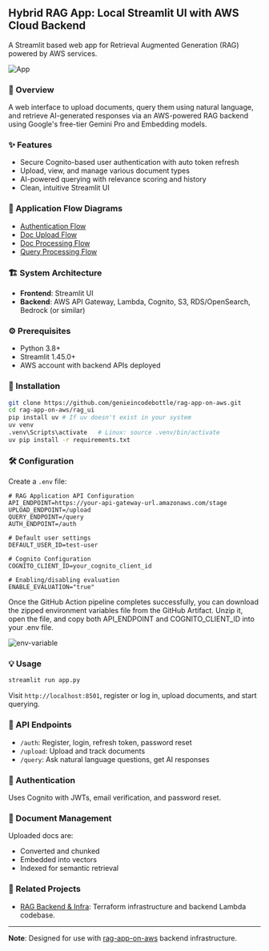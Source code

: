 ## Hybrid RAG App: Local Streamlit UI with AWS Cloud Backend 

A Streamlit based web app for Retrieval Augmented Generation (RAG) powered by AWS services.

![App](./images/ui.png)


### 🧩 Overview

A web interface to upload documents, query them using natural language, and retrieve AI-generated responses via an AWS-powered RAG backend using Google's free-tier Gemini Pro and Embedding models.

### ✨ Features

- Secure Cognito-based user authentication with auto token refresh
- Upload, view, and manage various document types
- AI-powered querying with relevance scoring and history
- Clean, intuitive Streamlit UI

### 🔁 Application Flow Diagrams

- [Authentication Flow](./images/auth_sequence.png)
- [Doc Upload Flow](./images/document_upload_sequence.png)
- [Doc Processing Flow](./images/doc_processing_sequence.png)
- [Query Processing Flow](./images/query_processing_sequence.png)

### 🏗️ System Architecture

- **Frontend**: Streamlit UI
- **Backend**: AWS API Gateway, Lambda, Cognito, S3, RDS/OpenSearch, Bedrock (or similar)

### ⚙️ Prerequisites

- Python 3.8+
- Streamlit 1.45.0+
- AWS account with backend APIs deployed

### 🚀 Installation

```bash
git clone https://github.com/genieincodebottle/rag-app-on-aws.git
cd rag-app-on-aws/rag_ui
pip install uv # If uv doesn't exist in your system
uv venv
.venv\Scripts\activate   # Linux: source .venv/bin/activate
uv pip install -r requirements.txt
```

### 🛠️ Configuration

Create a `.env` file:

```env
# RAG Application API Configuration
API_ENDPOINT=https://your-api-gateway-url.amazonaws.com/stage
UPLOAD_ENDPOINT=/upload
QUERY_ENDPOINT=/query
AUTH_ENDPOINT=/auth

# Default user settings
DEFAULT_USER_ID=test-user

# Cognito Configuration
COGNITO_CLIENT_ID=your_cognito_client_id

# Enabling/disabling evaluation
ENABLE_EVALUATION="true"
```

Once the GitHub Action pipeline completes successfully, you can download the zipped environment variables file from the GitHub Artifact. Unzip it, open the file, and copy both API_ENDPOINT and COGNITO_CLIENT_ID into your .env file.


![env-variable](./images/env-variable.png)


### 💡 Usage

```bash
streamlit run app.py
```

Visit `http://localhost:8501`, register or log in, upload documents, and start querying.

### 🔌 API Endpoints

- `/auth`: Register, login, refresh token, password reset
- `/upload`: Upload and track documents
- `/query`: Ask natural language questions, get AI responses

### 🔐 Authentication

Uses Cognito with JWTs, email verification, and password reset.

### 📄 Document Management

Uploaded docs are:
- Converted and chunked
- Embedded into vectors
- Indexed for semantic retrieval

### 🔗 Related Projects

- [RAG Backend & Infra](https://github.com/genieincodebottle/rag-app-on-aws): Terraform infrastructure and backend Lambda codebase.

---

**Note**: Designed for use with [rag-app-on-aws](https://github.com/genieincodebottle/rag-app-on-aws) backend infrastructure.